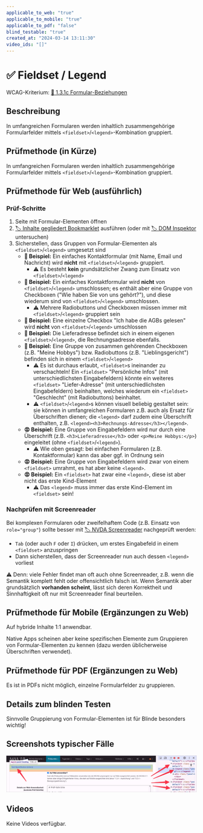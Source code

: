 ```yaml
---
applicable_to_web: "true"
applicable_to_mobile: "true"
applicable_to_pdf: "false"
blind_testable: "true"
created_at: "2024-03-14 13:11:30"
video_ids: "[]"
---
```


# ✅ Fieldset / Legend

WCAG-Kriterium: [📜 1.3.1c Formular-Beziehungen](..)

## Beschreibung

In umfangreichen Formularen werden inhaltlich zusammengehörige Formularfelder mittels `<fieldset>`/`<legend>`-Kombination gruppiert.

## Prüfmethode (in Kürze)

In umfangreichen Formularen werden inhaltlich zusammengehörige Formularfelder mittels `<fieldset>`/`<legend>`-Kombination gruppiert.

## Prüfmethode für Web (ausführlich)

### Prüf-Schritte

1. Seite mit Formular-Elementen öffnen
1. [🏷️ Inhalte gegliedert Bookmarklet](/de/tags/inhalte-gegliedert-bookmarklet) ausführen (oder mit [🏷️ DOM Inspektor](/de/tags/dom-inspektor) untersuchen)
1. Sicherstellen, dass Gruppen von Formular-Elementen als `<fieldset>`/`<legend>` umgesetzt sind
    - **🙂 Beispiel:** Ein einfaches Kontaktformular (mit Name, Email und Nachricht) wird **nicht** mit `<fieldset>`/`<legend>` gruppiert.
        - ⚠️ Es besteht **kein** grundsätzlicher Zwang zum Einsatz von `<fieldset>`/`<legend>`
    - **🙂 Beispiel:** Ein einfaches Kontaktformular wird **nicht** von `<fieldset>`/`<legend>` umschlossen; es enthält aber eine Gruppe von Checkboxen ("Wie haben Sie von uns gehört?"), und diese wiederum sind von `<fieldset>`/`<legend>` umschlossen.
        - ⚠️ Mehrere Radiobuttons und Checkboxen müssen immer mit `<fieldset>`/`<legend>` gruppiert sein
    - **🙂 Beispiel:** Eine einzelne Checkbox "Ich habe die AGBs gelesen" wird **nicht** von `<fieldset>`/`<legend>` umschlossen
    - **🙂 Beispiel:** Die Lieferadresse befindet sich in einem eigenen `<fieldset>`/`<legend>`, die Rechnungsadresse ebenfalls.
    - **🙂 Beispiel:** Eine Gruppe von zusammen gehörenden Checkboxen (z.B. "Meine Hobbys") bzw. Radiobuttons (z.B. "Lieblingsgericht") befinden sich in einem `<fieldset>`/`<legend>`
        - ⚠️ Es ist durchaus erlaubt, `<fieldset>`s ineinander zu verschachteln! Ein `<fieldset>` "Persönliche Infos" (mit unterschiedlichsten Eingabefeldern) könnte ein weiteres `<fieldset>` "Liefer-Adresse" (mit unterschiedlichsten Eingabefeldern) beinhalten, welches wiederum ein `<fieldset>` "Geschlecht" (mit Radiobuttons) beinhaltet.
        - ⚠️ `<fieldset>`/`<legend>`s können visuell beliebig gestaltet sein: sie können in umfangreichen Formularen z.B. auch als Ersatz für Überschriften dienen; die `<legend>` darf zudem eine Überschrift enthalten, z.B. `<legend><h3>Rechnungs-Adresse</h3></legend>`.
    - **😡 Beispiel:** Eine Gruppe von Eingabefeldern wird nur durch eine Überschrift (z.B. `<h3>Lieferadresse</h3>` oder `<p>Meine Hobbys:</p>`) eingeleitet (ohne `<fieldset>`/`<legend>`).
        - ⚠️ Wie oben gesagt: bei einfachen Formularen (z.B. Kontaktformular) kann das aber ggf. in Ordnung sein
    - **😡 Beispiel:** Eine Gruppe von Eingabefeldern wird zwar von einem `<fieldset>` umrahmt, es hat aber keine `<legend>`.
    - **😡 Beispiel:** Ein `<fieldset>` hat zwar eine `<legend>`, diese ist aber nicht das erste Kind-Element
        - ⚠️ Das `<legend>` muss immer das erste Kind-Element im `<fieldset>` sein!

### Nachprüfen mit Screenreader

Bei komplexen Formularen oder zweifelhaftem Code (z.B. Einsatz von `role="group"`) sollte besser mit [🏷️ NVDA Screenreader](/de/tags/nvda-screenreader) nachgeprüft werden:

- `Tab` (oder auch `F` oder `I`) drücken, um erstes Eingabefeld in einem `<fieldset>` anzuspringen
- Dann sicherstellen, dass der Screenreader nun auch dessen `<legend>` vorliest

⚠️ Denn: viele Fehler findet man oft auch ohne Screenreader, z.B. wenn die Semantik komplett fehlt oder offensichtlich falsch ist. Wenn Semantik aber grundsätzlich **vorhanden scheint**, lässt sich deren Korrektheit und Sinnhaftigkeit oft nur mit Screenreader final beurteilen.

## Prüfmethode für Mobile (Ergänzungen zu Web)

Auf hybride Inhalte 1:1 anwendbar.

Native Apps scheinen aber keine spezifischen Elemente zum Gruppieren von Formular-Elementen zu kennen (dazu werden üblicherweise Überschriften verwendet).

## Prüfmethode für PDF (Ergänzungen zu Web)

Es ist in PDFs nicht möglich, einzelne Formularfelder zu gruppieren.

## Details zum blinden Testen

Sinnvolle Gruppierung von Formular-Elementen ist für Blinde besonders wichtig!

## Screenshots typischer Fälle

![Fieldset/Legends in A4AA](images/fieldsetlegends-in-a4aa.png)

## Videos

Keine Videos verfügbar.
